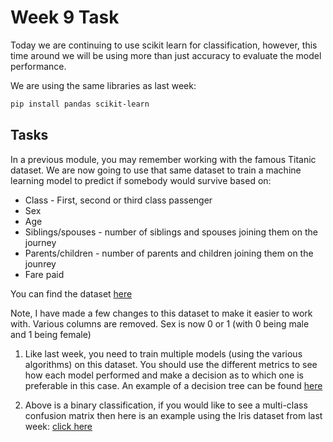 # Week 9 Task

Today we are continuing to use scikit learn for classification, however, this time around we will be using more than 
just accuracy to evaluate the model performance.

We are using the same libraries as last week:

```bash
pip install pandas scikit-learn
```

## Tasks

In a previous module, you may remember working with the famous Titanic dataset.
We are now going to use that same dataset to train a machine learning model to predict if somebody would survive based 
on:
* Class - First, second or third class passenger
* Sex
* Age
* Siblings/spouses - number of siblings and spouses joining them on the journey
* Parents/children - number of parents and children joining them on the jounrey
* Fare paid

You can find the dataset [here](https://github.com/darrened/526/tree/main/Week9/titanic_new.csv)

Note, I have made a few changes to this dataset to make it easier to work with.
Various columns are removed.
Sex is now 0 or 1 (with 0 being male and 1 being female)

1. Like last week, you need to train multiple models (using the various algorithms) on this dataset.
You should use the different metrics to see how each model performed and make a decision as to which one is preferable 
in this case. An example of a decision tree can be found [here](https://github.com/darrened/526/tree/main/Week9/dt.py)

   
2. Above is a binary classification, if you would like to see a multi-class confusion matrix then here is an example 
using the Iris dataset from last week: [click here](https://github.com/darrened/526/tree/main/Week9/iris.py)
